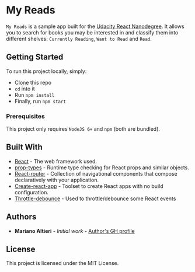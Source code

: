 # My Reads

`My Reads` is a sample app built for the [Udacity React Nanodegree](https://www.udacity.com/course/react-nanodegree--nd019). It allows you to search for books you may be interested in and classify them into different shelves: `Currently Reading`, `Want to Read` and `Read`.

## Getting Started
To run this project locally, simply:
- Clone this repo
- `cd` into it
- Run `npm install`
- Finally, run `npm start`

### Prerequisites
This project only requires `NodeJS 6+` and `npm` (both are bundled).

## Built With

* [React](https://facebook.github.io/react/) - The web framework used.
* [prop-types](https://github.com/facebook/prop-types) - Runtime type checking for React props and similar objects.
* [React-router](https://reacttraining.com/react-router/) - Collection of navigational components that compose declaratively with your application.
* [Create-react-app](https://github.com/facebookincubator/create-react-app) - Toolset to create React apps with no build configuration.
* [Throttle-debounce](https://github.com/niksy/throttle-debounce) - Used to throttle/debounce some React events

## Authors

* **Mariano Altieri** - *Initial work* - [Author's GH profile](https://github.com/mariano-altieri)

## License

This project is licensed under the MIT License.

